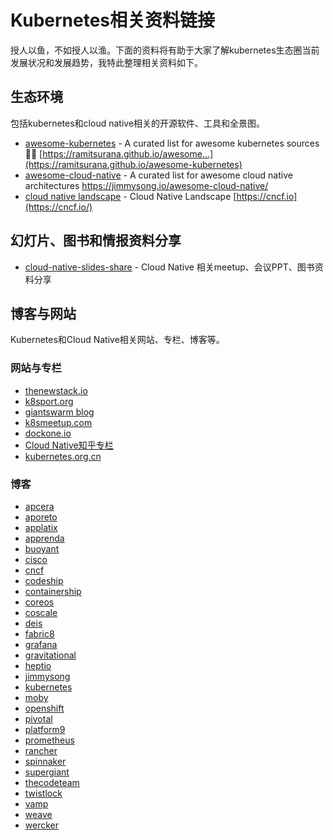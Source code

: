 # Kubernetes相关资料链接

授人以鱼，不如授人以渔。下面的资料将有助于大家了解kubernetes生态圈当前发展状况和发展趋势，我特此整理相关资料如下。

## 生态环境

包括kubernetes和cloud native相关的开源软件、工具和全景图。

- [awesome-kubernetes](https://github.com/ramitsurana/awesome-kubernetes) - A curated list for awesome kubernetes sources 🚢🎉 [https://ramitsurana.github.io/awesome…](https://ramitsurana.github.io/awesome-kubernetes)
- [awesome-cloud-native](https://github.com/rootsongjc/awesome-cloud-native/) - A curated list for awesome cloud native architectures <https://jimmysong.io/awesome-cloud-native/>
- [cloud native landscape](https://github.com/cncf/landscape) - Cloud Native Landscape [https://cncf.io](https://cncf.io/)

## 幻灯片、图书和情报资料分享

- [cloud-native-slides-share](https://github.com/rootsongjc/cloud-native-slides-share)  - Cloud Native 相关meetup、会议PPT、图书资料分享

## 博客与网站

Kubernetes和Cloud Native相关网站、专栏、博客等。

### 网站与专栏

- [thenewstack.io](https://thenewstack.io/)
- [k8sport.org](http://k8sport.org/)
- [giantswarm blog](https://blog.giantswarm.io/)
- [k8smeetup.com](http://www.k8smeetup.com)
- [dockone.io](http://www.dockone.io)
- [Cloud Native知乎专栏](https://zhuanlan.zhihu.com/cloud-native)
- [kubernetes.org.cn](https://www.kubernetes.org.cn/)

### 博客

- [apcera](https://www.apcera.com/blog)
- [aporeto](https://www.aporeto.com/blog/)
- [applatix](https://applatix.com/blog/)
- [apprenda](https://apprenda.com/blog/)
- [buoyant](https://buoyant.io/blog/)
- [cisco](https://blogs.cisco.com/tag/kubernetes)
- [cncf](https://www.cncf.io/newsroom/blog/)
- [codeship](https://blog.codeship.com/)
- [containership](https://blog.containership.io/)
- [coreos](https://coreos.com/blog/)
- [coscale](https://www.coscale.com/blog)
- [deis](https://deis.com/blog/)
- [fabric8](https://blog.fabric8.io/)
- [grafana](https://grafana.com/blog/)
- [gravitational](https://gravitational.com/blog/)
- [heptio](https://blog.heptio.com/)
- [jimmysong](https://jimmysong.io)
- [kubernetes](http://blog.kubernetes.io/)
- [moby](https://blog.mobyproject.org/)
- [openshift](https://blog.openshift.com/tag/kubernetes/)
- [pivotal](https://content.pivotal.io/)
- [platform9](https://platform9.com/blog/)
- [prometheus](https://prometheus.io/blog/)
- [rancher](https://rancher.com/blog/)
- [spinnaker](https://blog.spinnaker.io)
- [supergiant](https://supergiant.io/blog)
- [thecodeteam](https://blog.thecodeteam.com/)
- [twistlock](https://www.twistlock.com/blog/)
- [vamp](https://medium.com/vamp-io)
- [weave](https://www.weave.works/blog/)
- [wercker](http://blog.wercker.com/)